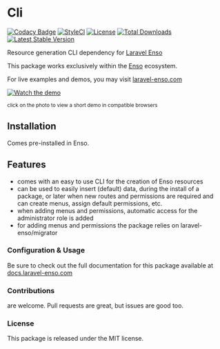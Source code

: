 # Cli

[![Codacy Badge](https://api.codacy.com/project/badge/Grade/e4d11f692afc45769893a5299069e643)](https://www.codacy.com/app/laravel-enso/cli?utm_source=github.com&amp;utm_medium=referral&amp;utm_content=laravel-enso/Cli&amp;utm_campaign=Badge_Grade)
[![StyleCI](https://github.styleci.io/repos/95235866/shield?branch=master)](https://github.styleci.io/repos/95235866)
[![License](https://poser.pugx.org/laravel-enso/cli/license)](https://packagist.org/packages/laravel-enso/cli)
[![Total Downloads](https://poser.pugx.org/laravel-enso/cli/downloads)](https://packagist.org/packages/laravel-enso/cli)
[![Latest Stable Version](https://poser.pugx.org/laravel-enso/cli/version)](https://packagist.org/packages/laravel-enso/cli)

Resource generation CLI dependency for [Laravel Enso](https://github.com/laravel-enso/Enso)

This package works exclusively within the [Enso](https://github.com/laravel-enso/Enso) ecosystem.

For live examples and demos, you may visit [laravel-enso.com](https://www.laravel-enso.com)

[![Watch the demo](https://laravel-enso.github.io/cli/screenshots/bulma_001_thumb.png)](https://laravel-enso.github.io/cli/videos/bulma_demo01.mp4)

<sup>click on the photo to view a short demo in compatible browsers</sup>

## Installation

Comes pre-installed in Enso.

## Features

- comes with an easy to use CLI for the creation of Enso resources
- can be used to easily insert (default) data, during the install of a package, or later when new routes and permissions are required and can create menus, assign default permissions, etc.
- when adding menus and permissions, automatic access for the administrator role is added
- for adding menus and permissions the package relies on laravel-enso/migrator
    
### Configuration & Usage

Be sure to check out the full documentation for this package available at [docs.laravel-enso.com](https://docs.laravel-enso.com/backend/cli.html)

### Contributions

are welcome. Pull requests are great, but issues are good too.

### License

This package is released under the MIT license.
